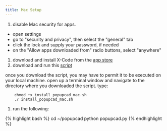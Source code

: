 ```yaml
---
title: Mac Setup
---
```


1. disable Mac security for apps.
  - open settings
  - go to "security and privacy", then select the "general" tab
  - click the lock and supply your password, if needed
  - on the "Allow apps downloaded from" radio buttons, select "anywhere"
1. download and install X-Code from the [app store](<https://developer.apple.com/xcode/>)
1. download and run this [script]({{site.url}}/assets/scripts/install_popupcad_mac.sh)

  once you download the script, you may have to permit it to be executed on your local machine.  open up a terminal window and navigate to the directory where you downloaded the script.  type:

        chmod +x install_popupcad_mac.sh
        ./ install_popupcad_mac.sh
      
1. run the following:

{% highlight bash %}
cd ~/popupcad
python popupcad.py
{% endhighlight  %}
